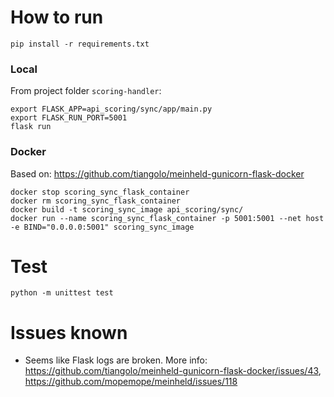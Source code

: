 # How to run

```
pip install -r requirements.txt
```


### Local

From project folder `scoring-handler`:

```
export FLASK_APP=api_scoring/sync/app/main.py
export FLASK_RUN_PORT=5001
flask run
```


### Docker

Based on: https://github.com/tiangolo/meinheld-gunicorn-flask-docker

```
docker stop scoring_sync_flask_container
docker rm scoring_sync_flask_container
docker build -t scoring_sync_image api_scoring/sync/
docker run --name scoring_sync_flask_container -p 5001:5001 --net host -e BIND="0.0.0.0:5001" scoring_sync_image
```


# Test

```
python -m unittest test
```

# Issues known

* Seems like Flask logs are broken. More info: https://github.com/tiangolo/meinheld-gunicorn-flask-docker/issues/43, https://github.com/mopemope/meinheld/issues/118
